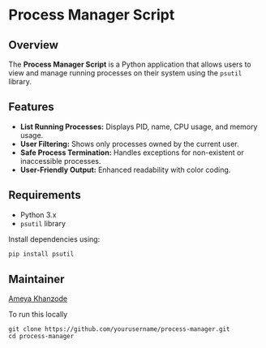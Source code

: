 # Process Manager Script

## Overview

The **Process Manager Script** is a Python application that allows users to view and manage running processes on their system using the `psutil` library. 

## Features

- **List Running Processes:** Displays PID, name, CPU usage, and memory usage.
- **User Filtering:** Shows only processes owned by the current user.
- **Safe Process Termination:** Handles exceptions for non-existent or inaccessible processes.
- **User-Friendly Output:** Enhanced readability with color coding.

## Requirements

- Python 3.x
- `psutil` library

Install dependencies using:

```bash
pip install psutil
```

## Maintainer
[Ameya Khanzode](https://github.com/AmeyaKhanzode/)

To run this locally
```
git clone https://github.com/yourusername/process-manager.git
cd process-manager
```
